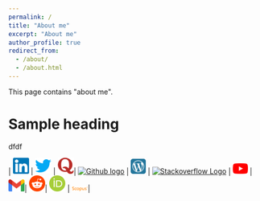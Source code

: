 ```yaml
---
permalink: /
title: "About me"
excerpt: "About me"
author_profile: true
redirect_from: 
  - /about/
  - /about.html
---
```


This page contains "about me".

# Sample heading
dfdf


| [<img src="Asset/Linkedin.svg" alt="Linkedin Logo" width="32">](https://www.linkedin.com/in/prak-sharma/) | [<img src="Asset/Twitter.svg" alt="Twitter Logo" width="32">](https://twitter.com/prakhar962) | [<img src="Asset/quora.png" alt="quora logo" width="32">](https://www.quora.com/profile/Prakhar-Sharma-290)| [<img src="https://cdn.svgporn.com/logos/github-icon.svg" alt="Github logo" width="34">](https://github.com/praksharma) | [<img src="Asset/wordpress.svg" alt="wordpress Logo" width="30">](https://prakhar962.wordpress.com/) | [<img src="https://cdn.svgporn.com/logos/stackoverflow-icon.svg" alt="Stackoverflow Logo" width="28">](https://stackoverflow.com/users/14598633/prakhar-sharma) | [<img src="Asset/youtube.svg" alt="youtube Logo" width="30">](https://www.youtube.com/@wonder_hd) | [<img src="Asset/gmail.svg" alt="Gmail logo" width="32">](mailto:prakhars962@gmail.com)| [<img src="Asset/reddit.svg" alt="reddit logo" width="32">](https://www.reddit.com/user/Captain-Thor)| [<img src="Asset/ORCID.svg.png" alt="orcid logo" width="32">](https://orcid.org/my-orcid?orcid=0000-0002-7635-1857) | [<img src="Asset/Scopus.png" alt="scopus logo" width="32">](https://www.scopus.com/authid/detail.uri?authorId=57693143700)|